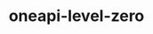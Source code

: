 ---
title: "oneapi-level-zero"
layout: cache
categories: [package, develop-2023-05-21]
meta: {"versions": ["1.9.9"], "compilers": ["oneapi@=2023.0.0"], "oss": ["ubuntu20.04"], "platforms": ["linux"], "targets": ["x86_64"], "stacks": ["e4s-oneapi", "root"], "num_specs": 1, "num_specs_by_stack": {"e4s-oneapi": 1, "root": 1}}
spec_details: [{"hash": "lbaer3pvvzc3cziyw77c6undzjti54gb", "compiler": "oneapi@=2023.0.0", "versions": ["1.9.9"], "os": "ubuntu20.04", "platform": "linux", "target": "x86_64", "variants": ["build_system=cmake", "build_type=Release", "generator=make", "~ipo"], "stacks": ["e4s-oneapi", "root"], "size": "-", "tarball": "https://binaries.spack.io/releases/develop-2023-05-21/build_cache/linux-ubuntu20.04-x86_64/oneapi-2023.0.0/oneapi-level-zero-1.9.9/linux-ubuntu20.04-x86_64-oneapi-2023.0.0-oneapi-level-zero-1.9.9-lbaer3pvvzc3cziyw77c6undzjti54gb.spack"}]
---